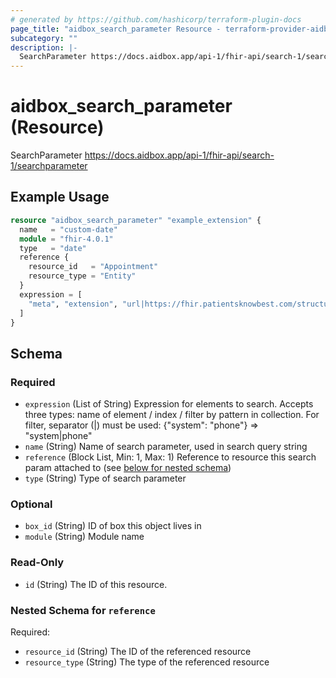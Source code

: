 ```yaml
---
# generated by https://github.com/hashicorp/terraform-plugin-docs
page_title: "aidbox_search_parameter Resource - terraform-provider-aidbox"
subcategory: ""
description: |-
  SearchParameter https://docs.aidbox.app/api-1/fhir-api/search-1/searchparameter
---
```


# aidbox_search_parameter (Resource)

SearchParameter https://docs.aidbox.app/api-1/fhir-api/search-1/searchparameter

## Example Usage

```terraform
resource "aidbox_search_parameter" "example_extension" {
  name   = "custom-date"
  module = "fhir-4.0.1"
  type   = "date"
  reference {
    resource_id   = "Appointment"
    resource_type = "Entity"
  }
  expression = [
    "meta", "extension", "url|https://fhir.patientsknowbest.com/structuredefinition/custom-date", "valueDateTime"
  ]
}
```

<!-- schema generated by tfplugindocs -->
## Schema

### Required

- `expression` (List of String) Expression for elements to search. Accepts three types: name of element / index / filter by pattern in collection. For filter, separator (|) must be used: {"system": "phone"} => "system|phone"
- `name` (String) Name of search parameter, used in search query string
- `reference` (Block List, Min: 1, Max: 1) Reference to resource this search param attached to (see [below for nested schema](#nestedblock--reference))
- `type` (String) Type of search parameter

### Optional

- `box_id` (String) ID of box this object lives in
- `module` (String) Module name

### Read-Only

- `id` (String) The ID of this resource.

<a id="nestedblock--reference"></a>
### Nested Schema for `reference`

Required:

- `resource_id` (String) The ID of the referenced resource
- `resource_type` (String) The type of the referenced resource


